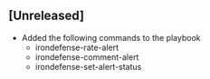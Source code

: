 ## [Unreleased]
  - Added the following commands to the playbook
    - irondefense-rate-alert
    - irondefense-comment-alert
    - irondefense-set-alert-status
